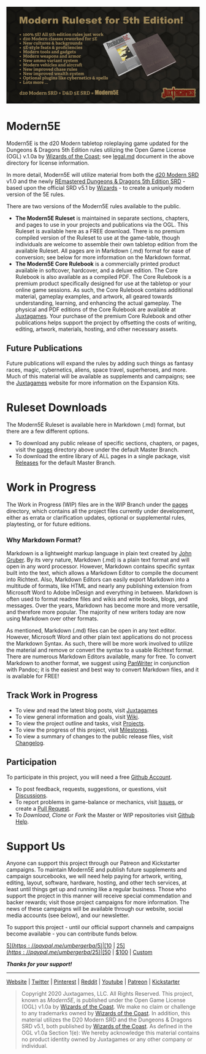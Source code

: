 ![Moder5E BannerAd](Modern5E.BannerAd.jpg)

# Modern5E

Modern5E is the d20 Modern tabletop roleplaying game updated for the Dungeons & Dragons 5th Edition rules utilizing the Open Game License (OGL) v.1.0a by [Wizards of the Coast](https://company.wizards.com); see [legal.md](https://github.com/Juxtagames/Modern5E/blob/master/legal.md) document in the above directory for license information.

In more detail, Modern5E will utilize material from both the [d20 Modern SRD](https://en.wikipedia.org/wiki/D20_Modern) v1.0 and the newly [REmastered Dungeons & Dragons 5th Edition SRD](https://ogl-srd5.com) - based upon the official SRD v5.1 by [Wizards](https://dnd.wizards.com/articles/features/systems-reference-document-srd) - to create a uniquely modern version of the 5E rules.

There are two versions of the Modern5E rules available to the public.

* **The Modern5E Ruleset** is maintained in separate sections, chapters, and pages to use in your projects and publications via the OGL. This Ruleset is available here as a FREE download. There is no premium compiled version of the Ruleset to use at the game-table, though individuals are welcome to assemble their own tabletop edition from the available Ruleset. All pages are in Markdown (.md) format for ease of conversion; see below for more information on the Markdown format.
* **The Modern5E Core Rulebook** is a commercially printed product available in softcover, hardcover, and a deluxe edition. The Core Rulebook is also available as a compiled PDF. The Core Rulebook is a premium product specifically designed for use at the tabletop or your online game sessions. As such, the Core Rulebook contains additional material, gameplay examples, and artwork, all geared towards understanding, learning, and enhancing the actual gameplay. The physical and PDF editions of the Core Rulebook are available at [Juxtagames](https://www.juxtagames.com). Your purchase of the premium Core Rulebook and other publications helps support the project by offsetting the costs of writing, editing, artwork, materials, hosting, and other necessary assets.

## Future Publications

Future publications will expand the rules by adding such things as fantasy races, magic, cybernetics, aliens, space travel, superheroes, and more. Much of this material will be available as supplements and campaigns; see the [Juxtagames](https://www.juxtagames.com) website for more information on the Expansion Kits.

# Ruleset Downloads

The Modern5E Ruleset is available here in Markdown (.md) format, but there are a few different options.

* To download any public release of specific sections, chapters, or pages, visit the [pages](https://github.com/Juxtagames/Modern5E/tree/master/pages) directory above under the default Master Branch.
* To download the entire library of ALL pages in a single package, visit [Releases](https://github.com/Juxtagames/Modern5E/releases) for the default Master Branch.

# Work in Progress

The Work in Progress (WIP) files are in the WIP Branch under the [pages](https://github.com/Juxtagames/Modern5E/tree/wip/pages) directory, which contains all the project files currently under development, either as errata or clarification updates, optional or supplemental rules, playtesting, or for future editions.

### Why Markdown Format?

Markdown is a lightweight markup language in plain text created by [John Gruber](https://daringfireball.net/). By its very nature, Markdown (.md) is a plain text format and will open in any word processor. However, Markdown contains specific syntax built into the text, which allows a Markdown Editor to compile the document into Richtext. Also, Markdown Editors can easily export Markdown into a multitude of formats, like HTML and nearly any publishing extension from Microsoft Word to Adobe InDesign and everything in between. Markdown is often used to format readme files and wikis and write books, blogs, and messages. Over the years, Markdown has become more and more versatile, and therefore more popular. The majority of new writers today are now using Markdown over other formats.

As mentioned, Markdown (.md) files can be open in any text editor. However, Microsoft Word and other plain text applications do not process the Markdown Syntax. As such, there will be more work involved to utilize the material and remove or convert the syntax to a usable Richtext format. There are numerous Markdown Editors available, many for free. To convert Markdown to another format, we suggest using [PanWriter](https://panwriter.com) in conjunction with Pandoc; it is the easiest and best way to convert Markdown files, and it is available for FREE!

## Track Work in Progress

 * To view and read the latest blog posts, visit [Juxtagames](https://juxtagames.com)
 * To view general information and goals, visit [Wiki](https://github.com/Juxtagames/Modern5E/wiki).
 * To view the project outline and tasks, visit [Projects](https://github.com/Juxtagames/Modern5E/projects).
 * To view the progress of this project, visit [Milestones](https://github.com/Juxtagames/Modern5E/milestones).
 * To view a summary of changes to the public release files, visit [Changelog](https://github.com/Juxtagames/Modern5E/blob/master/changelog.md).

## Participation

To participate in this project, you will need a free [Github Account](https://github.com/join).

 * To post feedback, requests, suggestions, or questions, visit [Discussions](https://github.com/Juxtagames/Modern5E/discussions).
 * To report problems in game-balance or mechanics, visit [Issues](https://github.com/Juxtagames/Modern5E/issues), or create a [Pull Request](https://github.com/Juxtagames/Modern5E/pulls).
 * To *Download*, *Clone* or *Fork* the Master or WIP repositories visit [Github Help](https://docs.github.com).

# Support Us

Anyone can support this project through our Patreon and Kickstarter campaigns. To maintain Modern5E and publish future supplements and campaign sourcebooks, we will need help paying for artwork, writing, editing, layout, software, hardware, hosting, and other tech services, at least until things get up and running like a regular business. Those who support the project in this manner will receive special commendation and backer rewards; visit those project campaigns for more information. The news of these campaigns will be available through our website, social media accounts (see below), and our newsletter.

To support this project - until our official support channels and campaigns become available - you can contribute funds below.

[$5](https://paypal.me/umbergerba/5) | [$10](https://paypal.me/umbergerba/10) | [$25](https://paypal.me/umbergerba/25) | [$50](https://paypal.me/umbergerba/50) | [$100](https://paypal.me/umbergerba/100) | [Custom](https://paypal.me/umbergerba)

***Thanks for your support!***

---

 [Website](https://shop.juxtagames.com) | [Twitter](https://twitter.com/juxtagames) | [Pinterest](https://pinterest.com/juxtagames) | [Reddit](https://reddit.com/user/juxtagames) | [Youtube](https://www.youtube.com/channel/UCckbaZDR1oRVjTFIZBthaQA) | [Patreon](https://www.patreon.com/juxtagames) | [Kickstarter](https://www.kickstarter.com/profile/juxtagames)

> Copyright 2020 Juxtagames, LLC. All Rights Reserved. This project, known as *Modern5E*, is published under the Open Game License (OGL) v1.0a by [Wizards of the Coast](https://wizards.com). We make no claim or challenge to any trademarks owned by [Wizards of the Coast](https://wizards.com). In addition, this material utilizes the D20 Modern SRD and the Dungeons & Dragons SRD v5.1, both published by [Wizards of the Coast](https://wizards.com). As defined in the OGL v1.0a Section 1(e): We hereby acknowledge this material contains no product identity owned by Juxtagames or any other company or individual.
<!--stackedit_data:
eyJoaXN0b3J5IjpbLTEwNDA0NDA5NjddfQ==
-->
